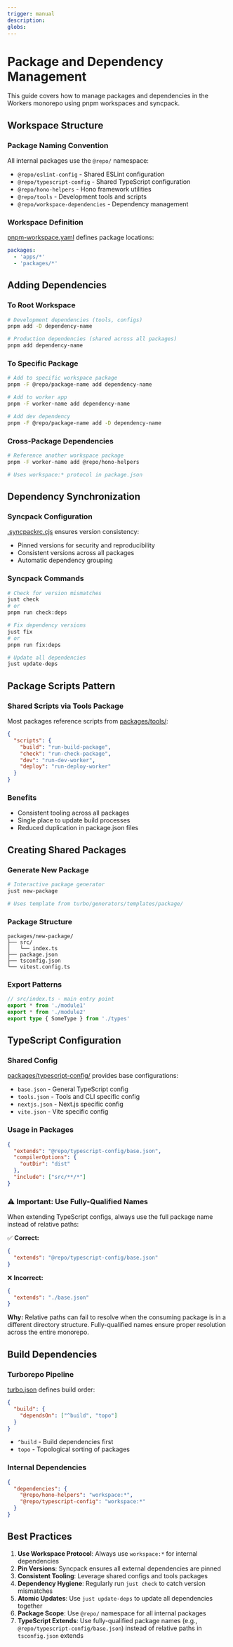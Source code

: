```yaml
---
trigger: manual
description:
globs:
---
```


# Package and Dependency Management

This guide covers how to manage packages and dependencies in the Workers monorepo using pnpm workspaces and syncpack.

## Workspace Structure

### Package Naming Convention

All internal packages use the `@repo/` namespace:

- `@repo/eslint-config` - Shared ESLint configuration
- `@repo/typescript-config` - Shared TypeScript configuration
- `@repo/hono-helpers` - Hono framework utilities
- `@repo/tools` - Development tools and scripts
- `@repo/workspace-dependencies` - Dependency management

### Workspace Definition

[pnpm-workspace.yaml](mdc:pnpm-workspace.yaml) defines package locations:

```yaml
packages:
  - 'apps/*'
  - 'packages/*'
```

## Adding Dependencies

### To Root Workspace

```bash
# Development dependencies (tools, configs)
pnpm add -D dependency-name

# Production dependencies (shared across all packages)
pnpm add dependency-name
```

### To Specific Package

```bash
# Add to specific workspace package
pnpm -F @repo/package-name add dependency-name

# Add to worker app
pnpm -F worker-name add dependency-name

# Add dev dependency
pnpm -F @repo/package-name add -D dependency-name
```

### Cross-Package Dependencies

```bash
# Reference another workspace package
pnpm -F worker-name add @repo/hono-helpers

# Uses workspace:* protocol in package.json
```

## Dependency Synchronization

### Syncpack Configuration

[.syncpackrc.cjs](mdc:.syncpackrc.cjs) ensures version consistency:

- Pinned versions for security and reproducibility
- Consistent versions across all packages
- Automatic dependency grouping

### Syncpack Commands

```bash
# Check for version mismatches
just check
# or
pnpm run check:deps

# Fix dependency versions
just fix
# or
pnpm run fix:deps

# Update all dependencies
just update-deps
```

## Package Scripts Pattern

### Shared Scripts via Tools Package

Most packages reference scripts from [packages/tools/](mdc:packages/tools):

```json
{
  "scripts": {
    "build": "run-build-package",
    "check": "run-check-package",
    "dev": "run-dev-worker",
    "deploy": "run-deploy-worker"
  }
}
```

### Benefits

- Consistent tooling across all packages
- Single place to update build processes
- Reduced duplication in package.json files

## Creating Shared Packages

### Generate New Package

```bash
# Interactive package generator
just new-package

# Uses template from turbo/generators/templates/package/
```

### Package Structure

```
packages/new-package/
├── src/
│   └── index.ts
├── package.json
├── tsconfig.json
└── vitest.config.ts
```

### Export Patterns

```typescript
// src/index.ts - main entry point
export * from './module1'
export * from './module2'
export type { SomeType } from './types'
```

## TypeScript Configuration

### Shared Config

[packages/typescript-config/](mdc:packages/typescript-config) provides base configurations:

- `base.json` - General TypeScript config
- `tools.json` - Tools and CLI specific config
- `nextjs.json` - Next.js specific config
- `vite.json` - Vite specific config

### Usage in Packages

```json
{
  "extends": "@repo/typescript-config/base.json",
  "compilerOptions": {
    "outDir": "dist"
  },
  "include": ["src/**/*"]
}
```

### ⚠️ Important: Use Fully-Qualified Names

When extending TypeScript configs, always use the full package name instead of relative paths:

✅ **Correct:**

```json
{
  "extends": "@repo/typescript-config/base.json"
}
```

❌ **Incorrect:**

```json
{
  "extends": "./base.json"
}
```

**Why:** Relative paths can fail to resolve when the consuming package is in a different directory structure. Fully-qualified names ensure proper resolution across the entire monorepo.

## Build Dependencies

### Turborepo Pipeline

[turbo.json](mdc:turbo.json) defines build order:

```json
{
  "build": {
    "dependsOn": ["^build", "topo"]
  }
}
```

- `^build` - Build dependencies first
- `topo` - Topological sorting of packages

### Internal Dependencies

```json
{
  "dependencies": {
    "@repo/hono-helpers": "workspace:*",
    "@repo/typescript-config": "workspace:*"
  }
}
```

## Best Practices

1. **Use Workspace Protocol**: Always use `workspace:*` for internal dependencies
2. **Pin Versions**: Syncpack ensures all external dependencies are pinned
3. **Consistent Tooling**: Leverage shared configs and tools packages
4. **Dependency Hygiene**: Regularly run `just check` to catch version mismatches
5. **Atomic Updates**: Use `just update-deps` to update all dependencies together
6. **Package Scope**: Use `@repo/` namespace for all internal packages
7. **TypeScript Extends**: Use fully-qualified package names (e.g., `@repo/typescript-config/base.json`) instead of relative paths in `tsconfig.json` extends
